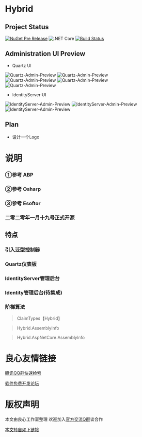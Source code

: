 # Hybrid

## Project Status

[![NuGet Pre Release](https://img.shields.io/nuget/vpre/Hybrid.svg)](https://www.nuget.org/packages/Hybrid/)
![.NET Core](https://github.com/ArcherTrister/Hybrid/workflows/.NET%20Core/badge.svg)
[![Build Status](https://dev.azure.com/ArcherTrister/Hybrid/_apis/build/status/ArcherTrister.Hybrid?branchName=master)](https://dev.azure.com/ArcherTrister/Hybrid/_build/latest?definitionId=3&branchName=master)

## Administration UI Preview

- Quartz UI

![Quartz-Admin-Preview](docs/Images/Quartz-Admin-Preview1.PNG)
![Quartz-Admin-Preview](docs/Images/Quartz-Admin-Preview2.PNG)
![Quartz-Admin-Preview](docs/Images/Quartz-Admin-Preview3.PNG)
![Quartz-Admin-Preview](docs/Images/Quartz-Admin-Preview4.PNG)
![Quartz-Admin-Preview](docs/Images/Quartz-Admin-Preview5.PNG)

- IdentityServer UI

![IdentityServer-Admin-Preview](docs/Images/IdentityServer-Admin-Preview1.PNG)
![IdentityServer-Admin-Preview](docs/Images/IdentityServer-Admin-Preview2.PNG)
![IdentityServer-Admin-Preview](docs/Images/IdentityServer-Admin-Preview3.PNG)

## Plan

- 设计一个Logo

# 说明
### ①参考 ABP 
### ②参考 Osharp 
### ③参考 Esoftor 
### 二零二零年一月十九号正式开源

## 特点
### 引入泛型控制器
### Quartz仪表板
### IdentityServer管理后台
### Identity管理后台(待集成)
### 阶梯算法

> ClaimTypes【Hybrid】

> Hybrid.AssemblyInfo

> Hybrid.AspNetCore.AssemblyInfo







 # 良心友情链接

[腾讯QQ群快速检索](http://u.720life.cn/s/8cf73f7c)

[软件免费开发论坛](http://u.720life.cn/s/bbb01dc0)

# 版权声明 

本文由良心工作室整理 欢迎加入[官方交流Q群](https://u.720life.cn/s/f2316816)谈合作

[本文转自如下链接](http://u.720life.cn/g/2e71d0f0a5c601172267ba20d3a43c6ec07240e7161dcfcb6eb1b082400bf7f1be71c112d1e61ce0dfac53f9fc9d3bb6f4881cb40e551fc92b35c0a2451667d9)